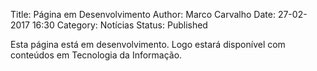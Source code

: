Title: Página em Desenvolvimento
Author: Marco Carvalho
Date: 27-02-2017 16:30
Category: Notícias
Status: Published

Esta página está em desenvolvimento. Logo estará disponível com conteúdos em Tecnologia da Informação.
